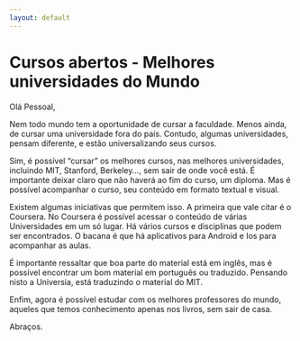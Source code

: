 ```yaml
---
layout: default
---
```



# [](#header-1)Cursos abertos - Melhores universidades do Mundo
Olá Pessoal,

Nem todo mundo tem a oportunidade de cursar a faculdade. Menos ainda, de cursar uma universidade fora do país. Contudo, algumas universidades, pensam diferente, e estão universalizando seus cursos.

Sim, é possível “cursar” os melhores cursos, nas melhores universidades, incluindo MIT, Stanford, Berkeley…, sem sair de onde você está. É importante deixar claro que não haverá ao fim do curso, um diploma. Mas é possível acompanhar o curso, seu conteúdo em formato textual e visual.

Existem algumas iniciativas que permitem isso. A primeira que vale citar é o Coursera. No Coursera é possível acessar o conteúdo de várias Universidades em um só lugar. Há vários cursos e disciplinas que podem ser encontrados. O bacana é que há aplicativos para Android e Ios para acompanhar as aulas.

É importante ressaltar que boa parte do material está em inglês, mas é possível encontrar um bom material em português ou traduzido. Pensando nisto a Universia, está traduzindo o material do MIT.

Enfim, agora é possível estudar com os melhores professores do mundo, aqueles que temos conhecimento apenas nos livros, sem sair de casa.

Abraços.


